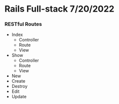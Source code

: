 # Rails Full-stack 7/20/2022

### RESTful Routes

- Index
  - Controller
  - Route
  - View
- Show
  - Controller
  - Route
  - View
- New
- Create
- Destroy
- Edit
- Update
